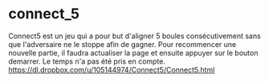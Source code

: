 connect_5
=========

Connect5 est un jeu qui a pour but d'aligner 5 boules consécutivement sans que l'adversaire ne le stoppe afin de gagner. 
Pour recommencer une nouvelle partie, il faudra actualiser la page et ensuite appuyer sur le bouton demarrer.
Le temps n'a pas été pris en compte.
https://dl.dropbox.com/u/105144974/Connect5/Connect5.html
